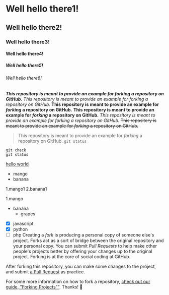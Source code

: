 # Well hello there1!
## Well hello there2!
### Well hello there3!
#### Well hello there4!
##### Well hello there5!
###### Well hello there6!

***This repository is meant to provide an example for *forking* a repository on GitHub.***
*This repository is meant to provide an example for *forking* a repository on GitHub.*
**This repository is meant to provide an example for *forking* a repository on GitHub.**
__This repository is meant to provide an example for *forking* a repository on GitHub.__
_This repository is meant to provide an example for *forking* a repository on GitHub._
~~This repository is meant to provide an example for *forking* a repository on GitHub.~~
>This repository is meant to provide an example for *forking* a repository on GitHub.
`git status `
```
git check
git status
```
[hello world](http://www.google.com)

- mango
- banana


1.mango1
2.banana1


1.mango
   - banana
     - grapes



- [x] javascript
- [x] python
- [ ] php
Creating a *fork* is producing a personal copy of someone else's project. Forks act as a sort of bridge between the original repository and your personal copy. You can submit *Pull Requests* to help make other people's projects better by offering your changes up to the original project. Forking is at the core of social coding at GitHub.

After forking this repository, you can make some changes to the project, and submit [a Pull Request](https://github.com/octocat/Spoon-Knife/pulls) as practice.

For some more information on how to fork a repository, [check out our guide, "Forking Projects""](http://guides.github.com/overviews/forking/). Thanks! :sparkling_heart:
